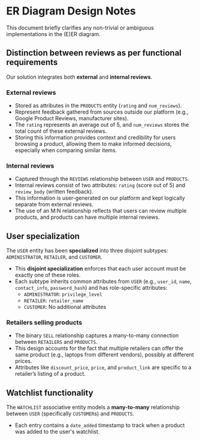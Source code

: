 # ER Diagram Design Notes

This document briefly clarifies any non-trivial or ambiguous implementations in the (E)ER diagram.

## Distinction between reviews as per functional requirements

Our solution integrates both **external** and **internal reviews**.

### External reviews
- Stored as attributes in the `PRODUCTS` entity (`rating` and `num_reviews`).
- Represent feedback gathered from sources outside our platform (e.g., Google Product Reviews, manufacturer sites).
- The `rating` represents an average out of 5, and `num_reviews` stores the total count of these external reviews.
- Storing this information provides context and credibility for users browsing a product, allowing them to make informed decisions, especially when comparing similar items.

### Internal reviews
- Captured through the `REVIEWS` relationship between `USER` and `PRODUCTS`.
- Internal reviews consist of two attributes: `rating` (score out of 5) and `review_body` (written feedback).
- This information is user-generated on our platform and kept logically separate from external reviews.
- The use of an M:N relationship reflects that users can review multiple products, and products can have multiple internal reviews.

## User specialization

The `USER` entity has been **specialized** into three disjoint subtypes: `ADMINISTRATOR`, `RETAILER`, and `CUSTOMER`.

- This **disjoint specialization** enforces that each user account must be exactly one of these roles.
- Each subtype inherits common attributes from `USER` (e.g., `user_id`, `name`, `contact_info`, `password_hash`) and has role-specific attributes:
  - `ADMINISTRATOR`: `privilege_level`
  - `RETAILER`: `retailer_name`
  - `CUSTOMER`: No additional attributes

### Retailers selling products
- The binary `SELL` relationship captures a many-to-many connection between `RETAILERS` and `PRODUCTS`.
- This design accounts for the fact that multiple retailers can offer the same product (e.g., laptops from different vendors), possibly at different prices.
- Attributes like `discount_price`, `price`, and `product_link` are specific to a retailer’s listing of a product.

## Watchlist functionality

The `WATCHLIST` associative entity models a **many-to-many** relationship between `USER` (specifically `CUSTOMER`s) and `PRODUCTS`.

- Each entry contains a `date_added` timestamp to track when a product was added to the user's watchlist.
